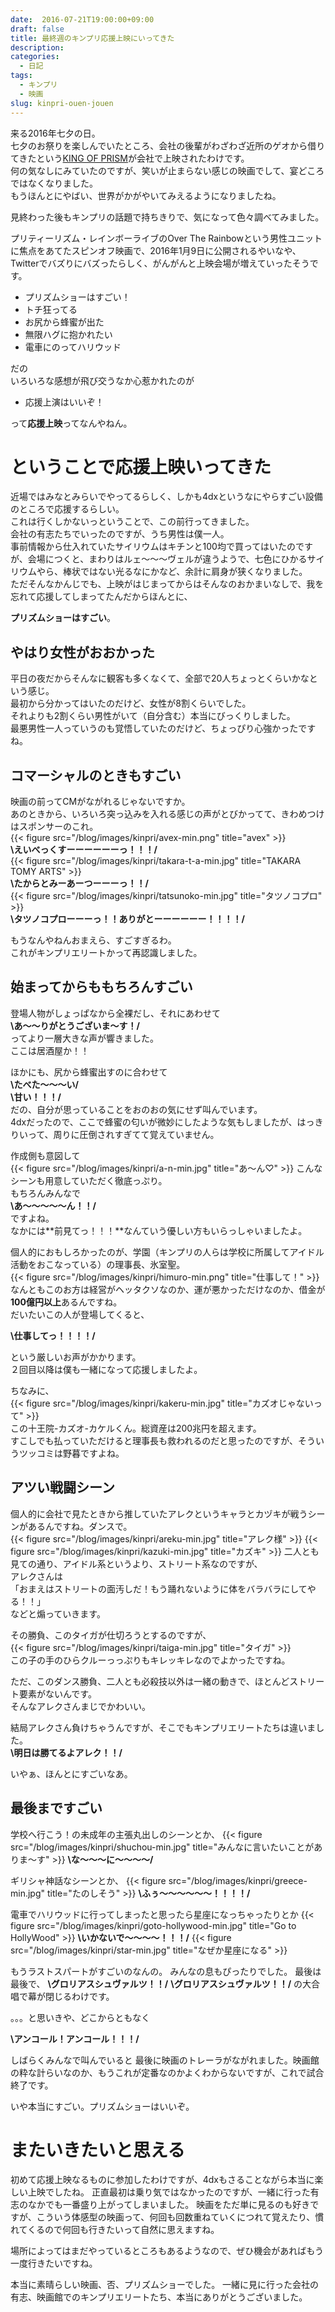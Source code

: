 ```yaml
---
date:  2016-07-21T19:00:00+09:00
draft: false
title: 最終週のキンプリ応援上映にいってきた
description:
categories:
  - 日記
tags:
  - キンプリ
  - 映画
slug: kinpri-ouen-jouen
---
```


来る2016年七夕の日。  
七夕のお祭りを楽しんでいたところ、会社の後輩がわざわざ近所のゲオから借りてきたという[KING OF PRISM](http://kinpri.com)が会社で上映されたわけです。  
何の気なしにみていたのですが、笑いが止まらない感じの映画でして、宴どころではなくなりました。  
もうほんとにやばい、世界がかがやいてみえるようになりましたね。  


見終わった後もキンプリの話題で持ちきりで、気になって色々調べてみました。


プリティーリズム・レインボーライブのOver The Rainbowという男性ユニットに焦点をあてたスピンオフ映画で、2016年1月9日に公開されるやいなや、Twitterでバズりにバズったらしく、がんがんと上映会場が増えていったそうです。


- プリズムショーはすごい！
- トチ狂ってる
- お尻から蜂蜜が出た
- 無限ハグに抱かれたい
- 電車にのってハリウッド


だの  
いろいろな感想が飛び交うなか心惹かれたのが


- 応援上演はいいぞ！


って**応援上映**ってなんやねん。  

# ということで応援上映いってきた
近場ではみなとみらいでやってるらしく、しかも4dxというなにやらすごい設備のところで応援するらしい。  
これは行くしかないっということで、この前行ってきました。  
会社の有志たちでいったのですが、うち男性は僕一人。  
事前情報から仕入れていたサイリウムはキチンと100均で買ってはいたのですが、会場につくと、まわりはルェ〜〜〜ヴェルが違うようで、七色にひかるサイリウムやら、棒状ではない光るなにかなど、余計に肩身が狭くなりました。  
ただそんなかんじでも、上映がはじまってからはそんなのおかまいなしで、我を忘れて応援してしまってたんだからほんとに、


**プリズムショーはすごい**。


## やはり女性がおおかった
平日の夜だからそんなに観客も多くなくて、全部で20人ちょっとくらいかなという感じ。  
最初から分かってはいたのだけど、女性が8割くらいでした。  
それよりも2割くらい男性がいて（自分含む）本当にびっくりしました。  
最悪男性一人っていうのも覚悟していたのだけど、ちょっぴり心強かったですね。  

## コマーシャルのときもすごい
映画の前ってCMがながれるじゃないですか。  
あのときから、いろいろ突っ込みを入れる感じの声がとびかってて、きわめつけはスポンサーのこれ。  
{{< figure src="/blog/images/kinpri/avex-min.png" title="avex" >}}  
**\えいべっくすーーーーーーっ！！！/**  
{{< figure src="/blog/images/kinpri/takara-t-a-min.jpg" title="TAKARA TOMY ARTS" >}}  
**\たからとみーあーつーーーっ！！/**  
{{< figure src="/blog/images/kinpri/tatsunoko-min.jpg" title="タツノコプロ" >}}  
**\タツノコプローーーっ！！ありがとーーーーーー！！！！/**


もうなんやねんおまえら、すごすぎるわ。  
これがキンプリエリートかって再認識しました。  

## 始まってからももちろんすごい
登場人物がしょっぱなから全裸だし、それにあわせて  
**\あ〜〜りがとうございま〜す！/**  
ってより一層大きな声が響きました。  
ここは居酒屋か！！  


ほかにも、尻から蜂蜜出すのに合わせて  
**\たべた〜〜〜い/**  
**\甘い！！！/**  
だの、自分が思っていることをおのおの気にせず叫んでいます。  
4dxだったので、ここで蜂蜜の匂いが微妙にしたような気もしましたが、はっきりいって、周りに圧倒されすぎてて覚えていません。  


作成側も意図して  
{{< figure src="/blog/images/kinpri/a-n-min.jpg" title="あ〜ん♡" >}}
こんなシーンも用意していただく徹底っぷり。  
もちろんみんなで  
**\あ〜〜〜〜〜ん！！/**  
ですよね。  
なかには**前見てっ！！！**なんていう優しい方もいらっしゃいましたよ。


個人的におもしろかったのが、学園（キンプリの人らは学校に所属してアイドル活動をおこなっている）の理事長、氷室聖。  
{{< figure src="/blog/images/kinpri/himuro-min.png" title="仕事して！" >}}  
なんともこのお方は経営がヘッタクソなのか、運が悪かっただけなのか、借金が**100億円以上**あるんですね。  
だいたいこの人が登場してくると、


**\仕事してっ！！！！/**


という厳しいお声がかかります。  
２回目以降は僕も一緒になって応援しましたよ。  


ちなみに、  
{{< figure src="/blog/images/kinpri/kakeru-min.jpg" title="カズオじゃないって" >}}  
この十王院-カズオ-カケルくん。総資産は200兆円を超えます。  
すこしでも払っていただけると理事長も救われるのだと思ったのですが、そういうツッコミは野暮ですよね。


## アツい戦闘シーン
個人的に会社で見たときから推していたアレクというキャラとカヅキが戦うシーンがあるんですね。ダンスで。  
{{< figure src="/blog/images/kinpri/areku-min.jpg" title="アレク様" >}}
{{< figure src="/blog/images/kinpri/kazuki-min.jpg" title="カズキ" >}}
二人とも見ての通り、アイドル系というより、ストリート系なのですが、  
アレクさんは  
「おまえはストリートの面汚しだ！もう踊れないように体をバラバラにしてやる！！」  
などと煽っていきます。


その勝負、このタイガが仕切ろうとするのですが、  
{{< figure src="/blog/images/kinpri/taiga-min.jpg" title="タイガ" >}}  
この子の手のひらクルーっっぷりもキレッキレなのでよかったですね。  


ただ、このダンス勝負、二人とも必殺技以外は一緒の動きで、ほとんどストリート要素がないんです。  
そんなアレクさんまじでかわいい。  


結局アレクさん負けちゃうんですが、そこでもキンプリエリートたちは違いました。  
**\明日は勝てるよアレク！！/**  


いやぁ、ほんとにすごいなあ。  

## 最後まですごい

学校へ行こう！の未成年の主張丸出しのシーンとか、
{{< figure src="/blog/images/kinpri/shuchou-min.jpg" title="みんなに言いたいことがありま〜す" >}}
**\な〜〜〜に〜〜〜〜/**

ギリシャ神話なシーンとか、
{{< figure src="/blog/images/kinpri/greece-min.jpg" title="たのしそう" >}}
**\ふぅ〜〜〜〜〜〜！！！！/**

電車でハリウッドに行ってしまったと思ったら星座になっちゃったりとか
{{< figure src="/blog/images/kinpri/goto-hollywood-min.jpg" title="Go to HollyWood" >}}
**\いかないで〜〜〜〜！！！/**
{{< figure src="/blog/images/kinpri/star-min.jpg" title="なぜか星座になる" >}}

もうラストスパートがすごいのなんの。
みんなの息もぴったりでした。
最後は最後で、
**\グロリアスシュヴァルツ！！/**
**\グロリアスシュヴァルツ！！/**
の大合唱で幕が閉じるわけです。

。。。と思いきや、どこからともなく

**\アンコール！アンコール！！！/**

しばらくみんなで叫んでいると
最後に映画のトレーラがながれました。映画館の粋な計らいなのか、もうこれが定番なのかよくわからないですが、これで試合終了です。

いや本当にすごい。プリズムショーはいいぞ。

# またいきたいと思える
初めて応援上映なるものに参加したわけですが、4dxもさることながら本当に楽しい上映でしたね。
正直最初は乗り気ではなかったのですが、一緒に行った有志のなかでも一番盛り上がってしまいました。
映画をただ単に見るのも好きですが、こういう体感型の映画って、何回も回数重ねていくにつれて覚えたり、慣れてくるので何回も行きたいって自然に思えますね。

場所によってはまだやっているところもあるようなので、ぜひ機会があればもう一度行きたいですね。


本当に素晴らしい映画、否、プリズムショーでした。
一緒に見に行った会社の有志、映画館でのキンプリエリートたち、本当にありがとうございました。
